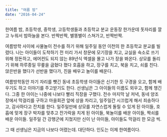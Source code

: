 ```yaml
---
title: "여름 밤"
date: "2016-04-24"
---
```


한여름 밤, 초등학생, 중학생, 고등학생들과 초등학교 분교 운동장 한가운데 돗자리를 깔고 누워서 밤하늘을 본다. 반짝반짝, 별똥별이 스쳐가고, 반짝반짝.

여름방학 사이에 사물놀이 전수를 하기 위해 일주일 동안 이천의 한 초등학교 분교를 빌렸다. 나는 아이들이 도착하기 전 미리 가서 창문에 모기장을 치고, 교실을 숙소로 쓰기 위해 정돈하고, 에어컨도 되지 않는 89년식 엑셀을 몰고 나가 장을 봐온다. 상모를 돌리기 위해 하루종일 무릎을 굽혔다 폈다 호흡을 하고, 장구를 치고, 북을 치고, 쇠를 친다. 앉은반을 했다가 선반을 했다가, 진을 배우고 놀이를 배운다.

여름방학동안 자기 자리를 뺏긴 동네 초등학생 아이들은 신기한 듯 구경을 오고, 함께 배우기도 하고 이야기를 주고받기도 한다. 선생님은 그 아이들의 이름도 외우고, 함께 챙긴다. 그중 한 아이는 나중에 나보다 빨리 직장을 구했다. 전수 마지막 날 저녁, 동네 양조장에서 막걸리를 구하고 마을회관 앞에 상을 차리고, 일주일간 시끄럽게 해서 죄송하다고, 감사하다고 잔치를 한다. 일주일만에 상모를 자연스럽게 돌릴 수 있게 된 아이들, 호흡에 맞게 장구 박자를 맞추고 잔가락을 치게 된 아이들, 북놀이를 배운 아이들, 짝쇠를 배운 아이들. 일주일 간 강행군에 지쳤지만 신이 난 아이들, 아이들도 막걸리 한 모금 씩.

그 때 선생님은 지금의 나보다 어렸는데. 대단하다. 인도는 이제 한여름이다.
